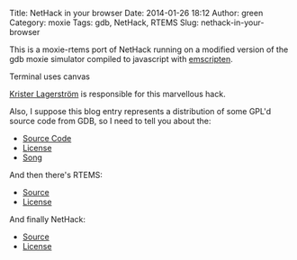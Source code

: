 Title: NetHack in your browser
Date: 2014-01-26 18:12
Author: green
Category: moxie
Tags: gdb, NetHack, RTEMS
Slug: nethack-in-your-browser

This is a moxie-rtems port of NetHack running on a modified version of
the gdb moxie simulator compiled to javascript with [emscripten][].


<canvas id="tty" class="screen" width="640" height="384">
                        Terminal uses canvas
                    </canvas>
<script src="http://kl7107.github.io/moxie-sim/c/terminal.js"></script>
<script src="http://kl7107.github.io/moxie-sim/c/terminal-input.js"></script>
<script src="http://kl7107.github.io/moxie-sim/c/moxie.js"></script>
<script src="http://kl7107.github.io/moxie-sim/c/nethack.js"></script>
                        
[Krister Lagerström][] is responsible for this marvellous hack.

Also, I suppose this blog entry represents a distribution of some GPL'd
source code from GDB, so I need to tell you about the:

-   [Source Code][]
-   [License][]
-   [Song][]

And then there's RTEMS:

-   [Source][]
-   [License][1]

And finally NetHack:

-   [Source][2]
-   [License][3]

  [emscripten]: https://github.com/kripken/emscripten "emscripten"
  [Krister Lagerström]: http://github.com/kl7107
  [Source Code]: https://github.com/kl7107/moxie-sim
  [License]: http://www.gnu.org/licenses/
  [Song]: http://www.gnu.org/music/gdb-song.html
  [Source]: http://github.com/atgreen/RTEMS
  [1]: http://www.rtems.org/license
  [2]: https://github.com/kl7107/nethack-moxie
  [3]: http://www.nethack.org/common/license.html

